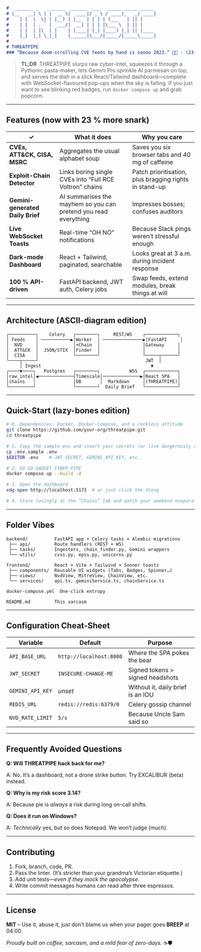 ```markdown
#  _______ _   _ _____  ______  ___   _____ _____ _____ 
# |__   __| \ | |  __ \|  ____|/ _ \ / ____|_   _/ ____|
#    | |  |  \| | |__) | |__  | | | | (___   | || |     
#    | |  | . ` |  ___/|  __| | | | |\___ \  | || |     
#    | |  | |\  | |    | |____| |_| |____) |_| || |____ 
#    |_|  |_| \_|_|    |______|\___/|_____/|_____\_____|
#
# THREATPIPE
### “Because doom-scrolling CVE feeds by hand is soooo 2023.” 🐍🚰 - (23-04-2002)TODO:FIX LOGO
```

> **TL;DR** THREATPIPE slurps raw cyber-intel, squeezes it through a Pythonic pasta-maker, lets Gemini Pro sprinkle AI parmesan on top, and serves the dish in a slick React/Tailwind dashboard—complete with WebSocket-flavoured pop-ups when the sky is falling.
> If you just want to see blinking red badges, run `docker compose up` and grab popcorn.

---

## Features (now with 23 % more snark)

| ✓                                | What it does                                                    | Why you care                                           |
| -------------------------------- | --------------------------------------------------------------- | ------------------------------------------------------ |
| **CVEs, ATT\&CK, CISA, MSRC**    | Aggregates the usual alphabet soup                              | Saves you six browser tabs and 40 mg of caffeine       |
| **Exploit-Chain Detector**       | Links boring single CVEs into “Full RCE Voltron” chains         | Patch prioritisation, plus bragging rights in stand-up |
| **Gemini-generated Daily Brief** | AI summarises the mayhem so you can pretend you read everything | Impresses bosses; confuses auditors                    |
| **Live WebSocket Toasts**        | Real-time “OH NO” notifications                                 | Because Slack pings weren’t stressful enough           |
| **Dark-mode Dashboard**          | React + Tailwind, paginated, searchable                         | Looks great at 3 a.m. during incident response         |
| **100 % API-driven**             | FastAPI backend, JWT auth, Celery jobs                          | Swap feeds, extend modules, break things at will       |

---

## Architecture (ASCII-diagram edition)

```
┌──────────┐    Celery   ┌────────┐     REST/WS    ┌────────────┐
│ Feeds    │ ───────────▶│Worker  │ ───────────────▶│FastAPI     │
│  NVD     │             │+Chain  │                │Gateway     │
│  ATT&CK  │  JSON/STIX  │Finder  │                │            │
│  CISA    │             └────────┘                └─────┬──────┘
└────┬─────┘                                        JWT  │
     │ Ingest                                         ▼
┌────▼────┐   Postgres   ┌────────┐           WSS  ┌────────────┐
│raw_intel│◀─────────────┤Timescale│──────────────▶│React SPA   │
│chains   │              │DB       │  Markdown     │(THREATPIPE)│
└─────────┘              └────────┘  Daily Brief   └────────────┘
```

---

## Quick-Start (lazy-bones edition)

```bash
# 0. Dependencies: Docker, Docker-Compose, and a reckless attitude
git clone https://github.com/your-org/threatpipe.git
cd threatpipe

# 1. Copy the sample env and insert your secrets (or live dangerously and don't)
cp .env.sample .env
$EDITOR .env    # JWT_SECRET, GEMINI_API_KEY, etc.

# 2. GO GO GADGET CYBER-PIPE
docker compose up --build -d

# 3. Open the dashboard
xdg-open http://localhost:5173  # or just click the thing

# 4. Stare lovingly at the “Chains” tab and watch your weekend evaporate
```

---

## Folder Vibes

```
backend/          FastAPI app + Celery tasks + Alembic migrations
 ├── api/         Route handlers (REST + WS)
 ├── tasks/       Ingesters, chain_finder.py, Gemini wrappers
 └── utils/       cvss.py, epss.py, unicorns.py

frontend/         React + Vite + Tailwind + Sonner toasts
 ├── components/  Reusable UI widgets (Tabs, Badges, Spinner…)
 ├── views/       NvdView, MitreView, ChainView, etc.
 └── services/    api.ts, geminiService.ts, chainService.ts

docker-compose.yml  One-click entropy

README.md         This sarcasm
```

---

## Configuration Cheat-Sheet

| Variable         | Default                 | Purpose                           |
| ---------------- | ----------------------- | --------------------------------- |
| `API_BASE_URL`   | `http://localhost:8000` | Where the SPA pokes the bear      |
| `JWT_SECRET`     | `INSECURE-CHANGE-ME`    | Signed tokens > signed headshots  |
| `GEMINI_API_KEY` | *unset*                 | Without it, daily brief is an IOU |
| `REDIS_URL`      | `redis://redis:6379/0`  | Celery gossip channel             |
| `NVD_RATE_LIMIT` | `5/s`                   | Because Uncle Sam said so         |

---

## Frequently Avoided Questions


**Q: Will THREATPIPE hack back for me?**

A: No. It’s a dashboard, not a drone strike button. Try EXCALIBUR (beta) instead.

**Q: Why is my risk score 3.14?**</summary>

A: Because pie is *always* a risk during long on-call shifts.

**Q: Does it run on Windows?**

A: *Technically* yes, but so does Notepad. We won’t judge (much).

---

## Contributing

1. Fork, branch, code, PR.
2. Pass the linter. (It’s stricter than your grandma’s Victorian etiquette.)
3. Add unit tests—*even if they mock the apocalypse*.
4. Write commit messages humans can read after three espressos.

---

## License

**MIT** – Use it, abuse it, just don’t blame us when your pager goes **BREEP** at 04:00.

*Proudly built on coffee, sarcasm, and a mild fear of zero-days.* ☕🛡️

```
```
